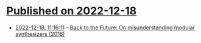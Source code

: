 # [Published on 2022-12-18](index.md)

* [2022-12-18, 11:16:11](https://news.ycombinator.com/item?id=34036666) - [Back to the Future: On misunderstanding modular synthesizers (2016)](https://econtact.ca/17_4/scott_misunderstanding.html)
